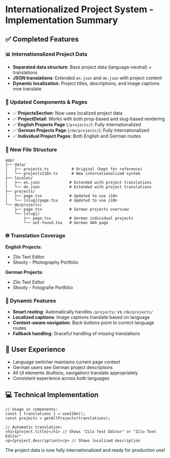 # Internationalized Project System - Implementation Summary

## ✅ Completed Features

### 📊 Internationalized Project Data
- **Separated data structure**: Base project data (language-neutral) + translations
- **JSON translations**: Extended `en.json` and `de.json` with project content
- **Dynamic localization**: Project titles, descriptions, and image captions now translate

### 🔧 Updated Components & Pages
- ✅ **ProjectsSection**: Now uses localized project data
- ✅ **ProjectDetail**: Works with both prop-based and slug-based rendering
- ✅ **English Projects Page** (`/projects/`): Fully internationalized
- ✅ **German Projects Page** (`/de/projects/`): Fully internationalized
- ✅ **Individual Project Pages**: Both English and German routes

### 📁 New File Structure
```
app/
├── data/
│   ├── projects.ts          # Original (kept for reference)
│   └── projectsI18n.ts      # New internationalized system
├── locales/
│   ├── en.json             # Extended with project translations
│   └── de.json             # Extended with project translations
├── projects/
│   ├── page.tsx            # Updated to use i18n
│   └── [slug]/page.tsx     # Updated to use i18n
└── de/projects/
    ├── page.tsx            # German projects overview
    └── [slug]/
        ├── page.tsx        # German individual projects
        └── not-found.tsx   # German 404 page
```

### 🌐 Translation Coverage
**English Projects:**
- Zilo Text Editor
- Shooty - Photography Portfolio  

**German Projects:**
- Zilo Text Editor
- Shooty - Fotografie Portfolio

### 🔄 Dynamic Features
- **Smart routing**: Automatically handles `/projects/` vs `/de/projects/`
- **Localized captions**: Image captions translate based on language
- **Context-aware navigation**: Back buttons point to correct language routes
- **Fallback handling**: Graceful handling of missing translations

## 🎯 User Experience
- Language switcher maintains current page context
- German users see German project descriptions
- All UI elements (buttons, navigation) translate appropriately
- Consistent experience across both languages

## 💻 Technical Implementation
```tsx
// Usage in components:
const { translations } = useI18n();
const projects = getAllProjects(translations);

// Automatic translation:
<h1>{project.title}</h1> // Shows "Zilo Text Editor" or "Zilo Text Editor" 
<p>{project.description}</p> // Shows localized description
```

The project data is now fully internationalized and ready for production use!
